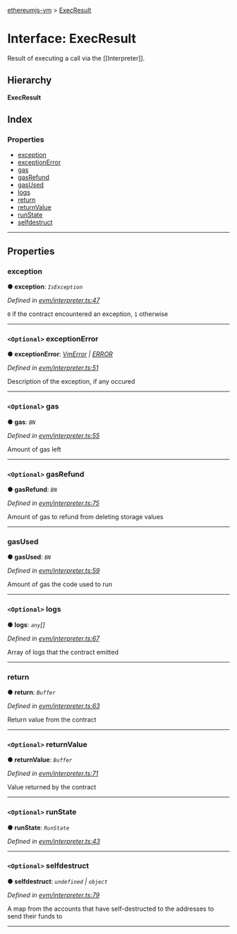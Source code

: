 [ethereumjs-vm](../README.md) > [ExecResult](../interfaces/execresult.md)

# Interface: ExecResult

Result of executing a call via the \[\[Interpreter\]\].

## Hierarchy

**ExecResult**

## Index

### Properties

* [exception](execresult.md#exception)
* [exceptionError](execresult.md#exceptionerror)
* [gas](execresult.md#gas)
* [gasRefund](execresult.md#gasrefund)
* [gasUsed](execresult.md#gasused)
* [logs](execresult.md#logs)
* [return](execresult.md#return)
* [returnValue](execresult.md#returnvalue)
* [runState](execresult.md#runstate)
* [selfdestruct](execresult.md#selfdestruct)

---

## Properties

<a id="exception"></a>

###  exception

**● exception**: *`IsException`*

*Defined in [evm/interpreter.ts:47](https://github.com/ethereumjs/ethereumjs-vm/blob/4fbb5ef/lib/evm/interpreter.ts#L47)*

`0` if the contract encountered an exception, `1` otherwise

___
<a id="exceptionerror"></a>

### `<Optional>` exceptionError

**● exceptionError**: *[VmError](../classes/vmerror.md) \| [ERROR](../enums/error.md)*

*Defined in [evm/interpreter.ts:51](https://github.com/ethereumjs/ethereumjs-vm/blob/4fbb5ef/lib/evm/interpreter.ts#L51)*

Description of the exception, if any occured

___
<a id="gas"></a>

### `<Optional>` gas

**● gas**: *`BN`*

*Defined in [evm/interpreter.ts:55](https://github.com/ethereumjs/ethereumjs-vm/blob/4fbb5ef/lib/evm/interpreter.ts#L55)*

Amount of gas left

___
<a id="gasrefund"></a>

### `<Optional>` gasRefund

**● gasRefund**: *`BN`*

*Defined in [evm/interpreter.ts:75](https://github.com/ethereumjs/ethereumjs-vm/blob/4fbb5ef/lib/evm/interpreter.ts#L75)*

Amount of gas to refund from deleting storage values

___
<a id="gasused"></a>

###  gasUsed

**● gasUsed**: *`BN`*

*Defined in [evm/interpreter.ts:59](https://github.com/ethereumjs/ethereumjs-vm/blob/4fbb5ef/lib/evm/interpreter.ts#L59)*

Amount of gas the code used to run

___
<a id="logs"></a>

### `<Optional>` logs

**● logs**: *`any`[]*

*Defined in [evm/interpreter.ts:67](https://github.com/ethereumjs/ethereumjs-vm/blob/4fbb5ef/lib/evm/interpreter.ts#L67)*

Array of logs that the contract emitted

___
<a id="return"></a>

###  return

**● return**: *`Buffer`*

*Defined in [evm/interpreter.ts:63](https://github.com/ethereumjs/ethereumjs-vm/blob/4fbb5ef/lib/evm/interpreter.ts#L63)*

Return value from the contract

___
<a id="returnvalue"></a>

### `<Optional>` returnValue

**● returnValue**: *`Buffer`*

*Defined in [evm/interpreter.ts:71](https://github.com/ethereumjs/ethereumjs-vm/blob/4fbb5ef/lib/evm/interpreter.ts#L71)*

Value returned by the contract

___
<a id="runstate"></a>

### `<Optional>` runState

**● runState**: *`RunState`*

*Defined in [evm/interpreter.ts:43](https://github.com/ethereumjs/ethereumjs-vm/blob/4fbb5ef/lib/evm/interpreter.ts#L43)*

___
<a id="selfdestruct"></a>

### `<Optional>` selfdestruct

**● selfdestruct**: *`undefined` \| `object`*

*Defined in [evm/interpreter.ts:79](https://github.com/ethereumjs/ethereumjs-vm/blob/4fbb5ef/lib/evm/interpreter.ts#L79)*

A map from the accounts that have self-destructed to the addresses to send their funds to

___

